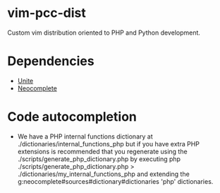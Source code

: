 # vim-pcc-dist
Custom vim distribution oriented to PHP and Python development.

Dependencies
============

- [Unite](https://github.com/Shougo/unite.vim)
- [Neocomplete](https://github.com/Shougo/neocomplete.vim)

Code autocompletion
===================

- We have a PHP internal functions dictionary at ./dictionaries/internal_functions_php but if you have extra PHP extensions is recommended that you regenerate using the ./scripts/generate_php_dictionary.php by executing php ./scripts/generate_php_dictionary.php > ./dictionaries/my_internal_functions_php and extending the g:neocomplete#sources#dictionary#dictionaries 'php' dictionaries.
